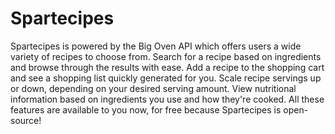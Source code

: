 # Spartecipes

Spartecipes is powered by the Big Oven API which offers users a wide variety of recipes to choose from. Search for a recipe based on ingredients and browse through the results with ease.  Add a recipe to the shopping cart and see a shopping list quickly generated for you. Scale recipe servings up or down, depending on your desired serving amount. View nutritional information based on ingredients you use and how they're cooked. All these features are available to you now, for free because Spartecipes is open-source!

